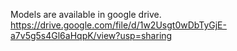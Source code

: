Models are available in google drive. 
https://drive.google.com/file/d/1w2Usgt0wDbTyGjE-a7v5g5s4Gl6aHqpK/view?usp=sharing

